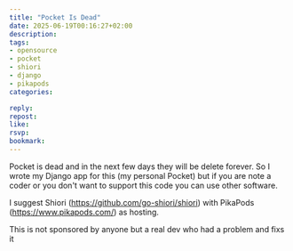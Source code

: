 ```yaml
---
title: "Pocket Is Dead"
date: 2025-06-19T00:16:27+02:00
description:
tags:
- opensource
- pocket
- shiori
- django
- pikapods
categories:

reply:
repost:
like:
rsvp:
bookmark:
---
```


Pocket is dead and in the next few days they will be delete forever. So I wrote my Django app for this (my personal Pocket) but if you are note a coder or you don't want to support this code you can use other software.

I suggest Shiori (https://github.com/go-shiori/shiori) with PikaPods (https://www.pikapods.com/) as hosting.

This is not sponsored by anyone but a real dev who had a problem and fixs it
